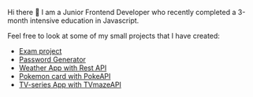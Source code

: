 Hi there 👋
I am a Junior Frontend Developer who recently completed a 3-month intensive education in Javascript.

Feel free to look at some of my small projects that I have created:
* [Exam project](https://dailyquizine.vercel.app)
* [Password Generator](https://password-generator-nu-eight.vercel.app)
* [Weather App with Rest API](https://weather-api-lindetti.vercel.app)
* [Pokemon card with PokeAPI](https://pokemon-api-dm8s.vercel.app)
* [TV-series App with TVmazeAPI](https://tvseries-api.netlify.app)
